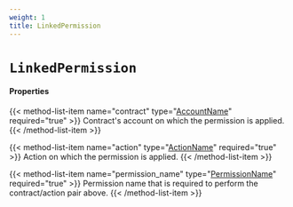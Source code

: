 ```yaml
---
weight: 1
title: LinkedPermission
---
```


# `LinkedPermission`

#### Properties

{{< method-list-item name="contract" type="[AccountName](/reference/eosio/types/accountname)" required="true" >}}
  Contract's account on which the permission is applied.
{{< /method-list-item >}}

{{< method-list-item name="action" type="[ActionName](/reference/eosio/types/actionname)" required="true" >}}
  Action on which the permission is applied.
{{< /method-list-item >}}

{{< method-list-item name="permission_name" type="[PermissionName](/reference/eosio/types/permissionname)" required="true" >}}
  Permission name that is required to perform the contract/action pair above.
{{< /method-list-item >}}